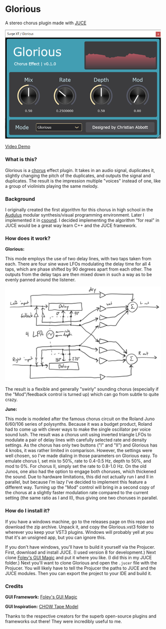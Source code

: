 # Glorious

A stereo chorus plugin made with [JUCE](https://juce.com/)

![Glorious UI](Resources/GloriousUI.png)

[Video Demo](https://youtu.be/eGNq_3rbi5k)

### What is this?

Glorious is a [chorus](https://en.wikipedia.org/wiki/Chorus_(audio_effect)#Electronic_effect) effect plugin. It takes in an audio signal, duplicates it, slightly changing the pitch of the duplicates, and outputs the signal and duplicates. The result is the impression multiple "voices" instead of one, like a group of violinists playing the same melody.

### Background

I originally created the first algorithm for this chorus in high school in the [Audulus](https://audulus.com/) modular synthesis/visual programming environment. Later I implemented it in [csound](https://csound.com/). I decided implementing the algorithm "for real" in JUCE would be a great way learn C++ and the JUCE framework. 

### How does it work?

**Glorious:**

This mode employs the use of two delay lines, with two taps taken from each. There are four sine wave LFOs modulating the delay time for all 4 taps, which are phase shifted by 90 degrees apart from each other. The outputs from the delay taps are then mixed down in such a way as to be evenly panned around the listener.

![Signal flow diagram of the Glorious algorithm](Resources/GloriousSignalFlow.png)

The result is a flexible and generally "swirly" sounding chorus (especially if the "Mod"/feedback control is turned up) which can go from subtle to quite crazy. 

**June:**

This mode is modeled after the famous chorus circuit on the Roland Juno 6/60/106 series of polysynths. Because it was a budget product, Roland had to come up with clever ways to make the single oscillator per voice sound lush. The result was a chorus unit using inverted triangle LFOs to modulate a pair of delay lines with carefully selected rate and density settings. As the chorus has only two buttons ("I" and "II") and Glorious has 4 knobs, it was rather limited in comparison. However, the settings were well chosen, so I've made dialing in those parameters on Glorious easy. To emulate chorus I, set mix to 50%, rate to 0.4-0.5 Hz, depth to 50%, and mod to 0%. For chorus II, simply set the rate to 0.8-1.0 Hz. On the old Junos, one also had the option to engage both choruses, which thickened the sound. Due to hardware limitations, this did not actually run I and II in parallel, but because I'm lazy I've decided to implement this feature a different way. Turning up the "Mod" control will bring in a second copy of the chorus at a slightly faster modulation rate compared to the current setting (the same ratio as I and II), thus giving one two choruses in parallel.

### How do I install it?

If you have a windows machine, go to the releases page on this repo and download the zip archive. Unpack it, and copy the Glorious.vst3 folder to wherever you keep your VST3 plugins. Windows will probably yell at you that it's an unsigned app, but you can ignore this.

If you don't have windows, you'll have to build it yourself via the Projucer. First, download and install JUCE. (I used version 8 for development.) Next clone [Foley's GUI Magic](https://github.com/ffAudio/foleys_gui_magic) and put it where you like. (I did this in my JUCE folder.) Next you'll want to clone Glorious and open the `.jucer` file with the Projucer. You will likely have to tell the Projucer the paths to JUCE and the JUCE modules. Then you can export the project to your IDE and build it.

### Credits

**GUI Framework:** [Foley's GUI Magic](https://github.com/ffAudio/foleys_gui_magic)

**GUI Inspiration:** [CHOW Tape Model](https://github.com/jatinchowdhury18/AnalogTapeModel)

Thanks to the respective creators for the superb open-source plugins and frameworks out there! They were incredibly useful to me.

